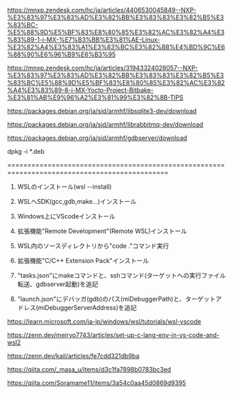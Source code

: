 https://mnxp.zendesk.com/hc/ja/articles/4406530045849--NXP-%E3%83%97%E3%83%AD%E3%82%BB%E3%83%83%E3%82%B5%E3%83%BC-%E5%88%9D%E5%BF%83%E8%80%85%E3%82%AC%E3%82%A4%E3%83%89-1-i-MX-%E7%B3%BB%E3%81%AE-Linux-%E3%82%A4%E3%83%A1%E3%83%BC%E3%82%B8%E4%BD%9C%E6%88%90%E6%96%B9%E6%B3%95

https://mnxp.zendesk.com/hc/ja/articles/31943324028057--NXP-%E3%83%97%E3%83%AD%E3%82%BB%E3%83%83%E3%82%B5%E3%83%BC%E5%88%9D%E5%BF%83%E8%80%85%E3%82%AC%E3%82%A4%E3%83%89-8-i-MX-Yocto-Project-Bitbake-%E3%81%AB%E9%96%A2%E3%81%99%E3%82%8B-TIPS

https://packages.debian.org/ja/sid/armhf/libsqlite3-dev/download

https://packages.debian.org/ja/sid/armhf/librabbitmq-dev/download

https://packages.debian.org/ja/sid/armhf/gdbserver/download

dpkg -i *.deb

==============================================================================================


1. WSLのインストール(wsl --install)

2. WSLへSDK(gcc,gdb,make...)インストール

3. Windows上にVScodeインストール

4. 拡張機能"Remote Development"(Remote WSL)インストール

5. WSL内のソースディレクトリから"code ."コマンド実行

7. 拡張機能"C/C++ Extension Pack"インストール

8. "tasks.json"にmakeコマンドと、sshコマンド(ターゲットへの実行ファイル転送、gdbserver起動)を追記

9. "launch.json"にデバッガ(gdb)のパス(miDebuggerPath)と、ターゲットアドレス(miDebuggerServerAddress)を追記


https://learn.microsoft.com/ja-jp/windows/wsl/tutorials/wsl-vscode

https://zenn.dev/meiryo7743/articles/set-up-c-lang-env-in-vs-code-and-wsl2

https://zenn.dev/kail/articles/fe7cdd321db9ba

https://qiita.com/_masa_u/items/d3c1fa7898b0783bc3ed

https://qiita.com/Soramame11/items/3a54c0aa45d0869d9395
